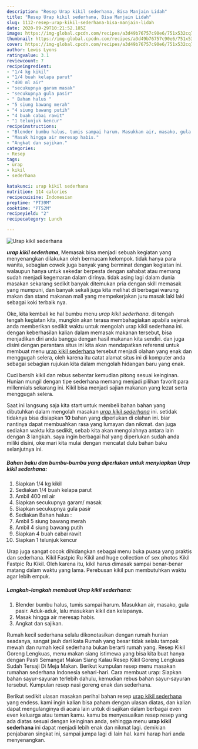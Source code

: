 ```yaml
---
description: "Resep Urap kikil sederhana, Bisa Manjain Lidah"
title: "Resep Urap kikil sederhana, Bisa Manjain Lidah"
slug: 1112-resep-urap-kikil-sederhana-bisa-manjain-lidah
date: 2020-09-29T10:21:52.185Z
image: https://img-global.cpcdn.com/recipes/a3d49b76757c90e6/751x532cq70/urap-kikil-sederhana-foto-resep-utama.jpg
thumbnail: https://img-global.cpcdn.com/recipes/a3d49b76757c90e6/751x532cq70/urap-kikil-sederhana-foto-resep-utama.jpg
cover: https://img-global.cpcdn.com/recipes/a3d49b76757c90e6/751x532cq70/urap-kikil-sederhana-foto-resep-utama.jpg
author: Lewis Lyons
ratingvalue: 3.1
reviewcount: 7
recipeingredient:
- "1/4 kg kikil"
- "1/4 buah kelapa parut"
- "400 ml air"
- "secukupnya garam masak"
- "secukupnya gula pasir"
- " Bahan halus "
- "5 siung bawang merah"
- "4 siung bawang putih"
- "4 buah cabai rawit"
- "1 telunjuk kencur"
recipeinstructions:
- "Blender bumbu halus, tumis sampai harum. Masukkan air, masako, gula pasir. Aduk-aduk, lalu masukkan kikil dan kelapanya."
- "Masak hingga air meresap habis."
- "Angkat dan sajikan."
categories:
- Resep
tags:
- urap
- kikil
- sederhana

katakunci: urap kikil sederhana 
nutrition: 114 calories
recipecuisine: Indonesian
preptime: "PT39M"
cooktime: "PT52M"
recipeyield: "2"
recipecategory: Lunch

---
```



![Urap kikil sederhana](https://img-global.cpcdn.com/recipes/a3d49b76757c90e6/751x532cq70/urap-kikil-sederhana-foto-resep-utama.jpg)

<b><i>urap kikil sederhana</i></b>, Memasak bisa menjadi sebuah kegiatan yang menyenangkan dilakukan oleh bermacam kelompok. tidak hanya para wanita, sebagian cowok juga banyak yang berminat dengan kegiatan ini. walaupun hanya untuk sekedar berpesta dengan sahabat atau memang sudah menjadi kegemaran dalam dirinya. tidak asing lagi dalam dunia masakan sekarang sedikit banyak ditemukan pria dengan skill memasak yang mumpuni, dan banyak sekali juga kita melihat di berbagai warung makan dan stand makanan mall yang mempekerjakan juru masak laki laki sebagai koki terbaik nya.

Oke, kita kembali ke hal bumbu menu <i>urap kikil sederhana</i>. di tengah tengah kegiatan kita, mungkin akan terasa membahagiakan apabila sejenak anda memberikan sedikit waktu untuk mengolah urap kikil sederhana ini. dengan keberhasilan kalian dalam memasak makanan tersebut, bisa menjadikan diri anda bangga dengan hasil makanan kita sendiri. dan juga disini dengan perantara situs ini kita akan mendapatkan referensi untuk membuat menu <u>urap kikil sederhana</u> tersebut menjadi olahan yang enak dan menggugah selera, oleh karena itu catat alamat situs ini di komputer anda sebagai sebagian rujukan kita dalam mengolah hidangan baru yang enak.

Cuci bersih kikil dan rebus sebentar kemudian pitong sesuai keinginan. Hunian mungil dengan tipe sederhana memang menjadi pilihan favorit para millennials sekarang ini. Kikil bisa menjadi sajian makanan yang lezat serta menggugah selera.


Saat ini langsung saja kita start untuk membeli bahan bahan yang dibutuhkan dalam mengolah masakan <u><i>urap kikil sederhana</i></u> ini. setidak tidaknya bisa disiapkan <b>10</b> bahan yang diperlukan di olahan ini. biar nantinya dapat membuahkan rasa yang lumayan dan nikmat. dan juga sediakan waktu kita sedikit, sebab kita akan mengolahnya antara lain dengan <b>3</b> langkah. saya ingin berbagai hal yang diperlukan sudah anda miliki disini, oke mari kita mulai dengan mencatat dulu bahan baku selanjutnya ini.

<!--inarticleads1-->

##### Bahan baku dan bumbu-bumbu yang diperlukan untuk menyiapkan Urap kikil sederhana:

1. Siapkan 1/4 kg kikil
1. Sediakan 1/4 buah kelapa parut
1. Ambil 400 ml air
1. Siapkan secukupnya garam/ masak
1. Siapkan secukupnya gula pasir
1. Sediakan  Bahan halus :
1. Ambil 5 siung bawang merah
1. Ambil 4 siung bawang putih
1. Siapkan 4 buah cabai rawit
1. Siapkan 1 telunjuk kencur


Urap juga sangat cocok dihidangkan sebagai menu buka puasa yang praktis dan sederhana. Kikil Fastpic Ru Kikil and huge collection of sex photos Kikil Fastpic Ru Kikil. Oleh karena itu, kikil harus dimasak sampai benar-benar matang dalam waktu yang lama. Perebusan kikil pun membutuhkan waktu agar lebih empuk. 

<!--inarticleads2-->

##### Langkah-langkah membuat Urap kikil sederhana:

1. Blender bumbu halus, tumis sampai harum. Masukkan air, masako, gula pasir. Aduk-aduk, lalu masukkan kikil dan kelapanya.
1. Masak hingga air meresap habis.
1. Angkat dan sajikan.


Rumah kecil sederhana selalu dikonotasikan dengan rumah hunian seadanya, sangat jauh dari kata Rumah yang besar tidak selalu tampak mewah dan rumah kecil sederhana bukan berarti rumah yang. Resep Kikil Goreng Lengkuas, menu makan siang istimewa yang bisa kita buat hanya dengan Pasti Semangat Makan Siang Kalau Resep Kikil Goreng Lengkuas Sudah Tersaji Di Meja Makan. Berikut kumpulan resep menu masakan rumahan sederhana Indonesia sehari-hari. Cara membuat urap: Siapkan bahan sayur-sayuran terlebih dahulu, kemudian rebus bahan sayur-sayuran tersebut. Kumpulan resep nasi goreng enak dan sederhana. 

Berikut sedikit ulasan masakan perihal bahan resep <u>urap kikil sederhana</u> yang endess. kami ingin kalian bisa paham dengan ulasan diatas, dan kalian dapat mengulanginya di acara lain untuk di sajikan dalam berbagai even even keluarga atau teman kamu. kamu bs menyesuaikan resep resep yang ada diatas sesuai dengan keinginan anda, sehingga menu <b>urap kikil sederhana</b> ini dapat menjadi lebih enak dan nikmat lagi. demikian penjabaran singkat ini, sampai jumpa lagi di lain hal. kami harap hari anda menyenangkan.
